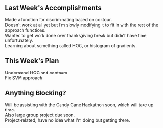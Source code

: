 ## Last Week's Accomplishments

Made a function for discriminating based on contour.  
Doesn't work at all yet but I'm slowly modifying it to fit in with the rest of the approach functions.  
Wanted to get work done over thanksgiving break but didn't have time, unfortunately.  
Learning about something called HOG, or histogram of gradients.  

## This Week's Plan

Understand HOG and contours  
Fix SVM approach  

## Anything Blocking?

Will be assisting with the Candy Cane Hackathon soon, which will take up time.  
Also large group project due soon.  
Project-related, have no idea what I'm doing but getting there.  
